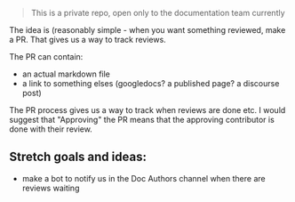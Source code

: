 >This is a private repo, open only to the documentation team currently

The idea is (reasonably simple - when you want something reviewed, make a PR. That gives us a way to track reviews.

The PR can contain:

  - an actual markdown file 
  - a link to something elses (googledocs? a published page? a discourse post)
  
The PR process gives us a way to track when reviews are done etc. I would suggest that "Approving" the PR means that the approving contributor is done with their review. 

## Stretch goals and ideas:

 - make a bot to notify us in the Doc Authors channel when there are reviews waiting
 
